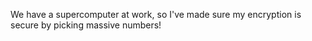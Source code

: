 We have a supercomputer at work, so I've made sure my encryption is secure by picking massive numbers!